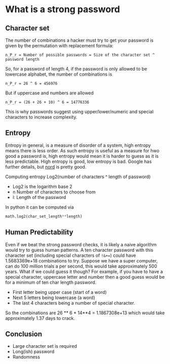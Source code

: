 # What is a strong password

## Character set
The number of combinations a hacker must try to get your password is given by the permutation with replacement formula:
```
n_P_r = Number of possible passwords = Size of the character set ^ password length
```

So, for a password of length 4, if the password is only allowed to be lowercase alphabet, the number of combinations is
```
n_P_r = 26 ^ 6 = 456976
```

But if uppercase and numbers are allowed

```
n_P_r = (26 + 26 + 10) ^ 6 = 14776336
```

This is why passwords suggest using upper/lower/numeric and special characters to increase complexity.

## Entropy
Entropy in general, is a measure of disorder of a system, high entropy means there is less order.
As such entropy is useful as a measure for hwo good a password is, high entropy would mean it is harder to guess as it is less predictable.
High entropy is good, low entropy is bad.
Google has further details, but [nord](https://nordvpn.com/blog/what-is-password-entropy/#:~:text=You%20can%20calculate%20password%20entropy,password%20entropy%2C%20measured%20in%20bits.) is pretty good.

Computing entropy
Log2(number of characters ^ length of password)

* Log2 is the logarithm base 2
* n Number of characters to choose from
* l: Length of the password

In python it can be computed via
```py
math.log2(char_set_length**length)
```


## Human Predictability

Even if we beat the strong password checks, it is likely a naive algorithm would try to guess human patterns.
A ten character password with this character set (including special characters of `!&+=`) could have 1.5683369e+18 combinations to try.
Suppose we have a super computer, can do 100 million trials a per second, this would take approximately 500 years.
What if we could guess it though?
For example, if you have to have a special character, uppercase letter and number then a good guess would be for a minimum of ten char length password.

* First letter being upper case (start of a word)
* Next 5 letters being lowercase (a word)
* The last 4 characters being a number of special character.

So the combinations are 
26 ** 6 * 14**4 = 1.1867308e+13 which would take approximately 1.37 days to crack.


## Conclusion
* Large character set is required
* Long(ish) password
* Randomness
